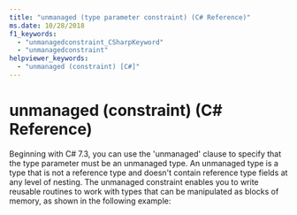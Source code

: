 ```yaml
---
title: "unmanaged (type parameter constraint) (C# Reference)"
ms.date: 10/28/2018
f1_keywords: 
  - "unmanagedconstraint_CSharpKeyword"
  - "unmanagedconstraint"
helpviewer_keywords: 
  - "unmanaged (constraint) [C#]"
---
```

# unmanaged (constraint) (C# Reference)

Beginning with C# 7.3, you can use the 'unmanaged' clause to specify that the type parameter must be an unmanaged type. An unmanaged type is a type that is not a reference type and doesn't contain reference type fields at any level of nesting. The unmanaged constraint enables you to write reusable routines to work with types that can be manipulated as blocks of memory, as shown in the following example:



